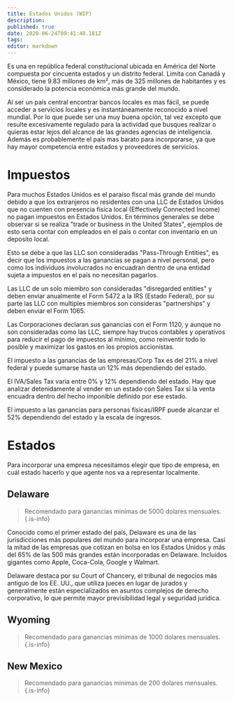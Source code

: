 ```yaml
---
title: Estados Unidos (WIP)
description: 
published: true
date: 2020-06-24T09:41:48.181Z
tags: 
editor: markdown
---
```


Es una en república federal constitucional ubicada en América del Norte compuesta por cincuenta estados y un distrito federal. Limita con Canadá y México, tiene 9.83 millones de km², más de 325 millones de habitantes y es considerado la potencia económica más grande del mundo.

Al ser un país central encontrar bancos locales es mas fácil, se puede acceder a servicios locales y es instantáneamente reconocido a nivel mundial. Por lo que puede ser una muy buena opción, tal vez excepto que resulte excesivamente regulado para la actividad que busques realizar o quieras estar lejos del alcance de las grandes agencias de inteligencia. Además es probablemente el país mas barato para incorporarse, ya que hay mayor competencia entre estados y proveedores de servicios.

# Impuestos

Para muchos Estados Unidos es el paraíso fiscal más grande del mundo debido a que los extranjeros no residentes con una LLC de Estados Unidos que no cuenten con presencia física local (Effectively Connected Income) no pagan impuestos en Estados Unidos. En términos generales se debe observar si se realiza "trade or business in the United States", ejemplos de esto seria contar con empleados en el país o contar con inventario en un deposito local.

Esto se debe a que las LLC son consideradas "Pass-Through Entities", es decir que los impuestos a las ganancias se pagan a nivel personal, pero como los individuos involucrados no encuadran dentro de una entidad sujeta a impuestos en el país no necesitan pagarlos.

Las LLC de un solo miembro son consideradas "disregarded entities" y deben enviar anualmente el Form 5472 a la IRS (Estado Federal), por su parte las LLC con multiples miembros son consideras "partnerships" y deben enviar el Form 1065.

Las Corporaciones declaran sus ganancias con el Form 1120, y aunque no son consideradas como las LLC, siempre hay trucos contables y operativos para reducir el pago de impuestos al mínimo, como reinventir todo lo posible y maximizar los gastos en los propios accionistas.

El impuesto a las ganancias de las empresas/Corp Tax es del 21% a nivel federal y puede sumarse hasta un 12% más dependiendo del estado.

El IVA/Sales Tax varia entre 0% y 12% dependiendo del estado. Hay que analizar detenidamente al vender en un estado con Sales Tax si la venta encuadra dentro del hecho imponible definido por ese estado.

El impuesto a las ganancias para personas físicas/IRPF puede alcanzar el 52% dependiendo del estado y la escala de ingresos.

# Estados

Para incorporar una empresa necesitamos elegir que tipo de empresa, en cuál estado hacerlo y que agente nos va a representar localmente.

## Delaware

> Recomendado para ganancias minimas de 5000 dolares mensuales.
{.is-info}

Conocido como el primer estado del país, Delaware es una de las jurisdicciones más populares del mundo para incorporar una empresa. Casi la mitad de las empresas que cotizan en bolsa en los Estados Unidos y más del 65% de las 500 más grandes están incorporadas en Delaware. Incluidos gigantes como Apple, Coca-Cola, Google y Walmart.

Delaware destaca por su Court of Chancery, el tribunal de negocios más antiguo de los EE. UU., que utiliza jueces en lugar de jurados y generalmente están especializados en asuntos complejos de derecho corporativo, lo que permite mayor previsibilidad legal y seguridad juridica.

## Wyoming

> Recomendado para ganancias minimas de 1000 dolares mensuales.
{.is-info}


## New Mexico

> Recomendado para ganancias minimas de 200 dolares mensuales.
{.is-info}

